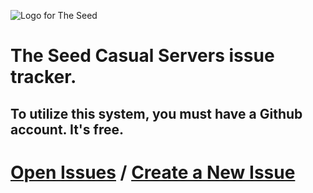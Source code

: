 ![Logo for The Seed](https://i.vgy.me/2YUMCo.png)
# The Seed Casual Servers issue tracker.
## To utilize this system, you must have a Github account. It's free.
# [Open Issues](https://github.com/theseedmc/issues/issues) / [Create a New Issue](https://github.com/theseedmc/issues/issues/new/choose)
